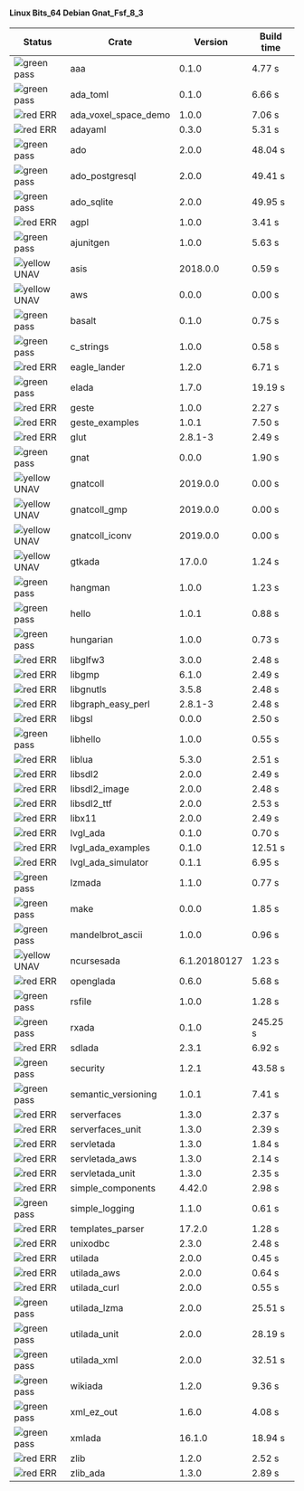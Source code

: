 #### Linux Bits_64 Debian Gnat_Fsf_8_3

| Status | Crate | Version | Build time |
| --- | --- | --- | --- |
|![green](https://placehold.it/8/00aa00/000000?text=+) pass | aaa | 0.1.0 |  4.77 s |
|![green](https://placehold.it/8/00aa00/000000?text=+) pass | ada_toml | 0.1.0 |  6.66 s |
|![red](https://placehold.it/8/ff0000/000000?text=+) ERR  | ada_voxel_space_demo | 1.0.0 |  7.06 s |
|![red](https://placehold.it/8/ff0000/000000?text=+) ERR  | adayaml | 0.3.0 |  5.31 s |
|![green](https://placehold.it/8/00aa00/000000?text=+) pass | ado | 2.0.0 |  48.04 s |
|![green](https://placehold.it/8/00aa00/000000?text=+) pass | ado_postgresql | 2.0.0 |  49.41 s |
|![green](https://placehold.it/8/00aa00/000000?text=+) pass | ado_sqlite | 2.0.0 |  49.95 s |
|![red](https://placehold.it/8/ff0000/000000?text=+) ERR  | agpl | 1.0.0 |  3.41 s |
|![green](https://placehold.it/8/00aa00/000000?text=+) pass | ajunitgen | 1.0.0 |  5.63 s |
|![yellow](https://placehold.it/8/ffbb00/000000?text=+) UNAV | asis | 2018.0.0 |  0.59 s |
|![yellow](https://placehold.it/8/ffbb00/000000?text=+) UNAV | aws | 0.0.0 |  0.00 s |
|![green](https://placehold.it/8/00aa00/000000?text=+) pass | basalt | 0.1.0 |  0.75 s |
|![green](https://placehold.it/8/00aa00/000000?text=+) pass | c_strings | 1.0.0 |  0.58 s |
|![red](https://placehold.it/8/ff0000/000000?text=+) ERR  | eagle_lander | 1.2.0 |  6.71 s |
|![green](https://placehold.it/8/00aa00/000000?text=+) pass | elada | 1.7.0 |  19.19 s |
|![red](https://placehold.it/8/ff0000/000000?text=+) ERR  | geste | 1.0.0 |  2.27 s |
|![red](https://placehold.it/8/ff0000/000000?text=+) ERR  | geste_examples | 1.0.1 |  7.50 s |
|![red](https://placehold.it/8/ff0000/000000?text=+) ERR  | glut | 2.8.1-3 |  2.49 s |
|![green](https://placehold.it/8/00aa00/000000?text=+) pass | gnat | 0.0.0 |  1.90 s |
|![yellow](https://placehold.it/8/ffbb00/000000?text=+) UNAV | gnatcoll | 2019.0.0 |  0.00 s |
|![yellow](https://placehold.it/8/ffbb00/000000?text=+) UNAV | gnatcoll_gmp | 2019.0.0 |  0.00 s |
|![yellow](https://placehold.it/8/ffbb00/000000?text=+) UNAV | gnatcoll_iconv | 2019.0.0 |  0.00 s |
|![yellow](https://placehold.it/8/ffbb00/000000?text=+) UNAV | gtkada | 17.0.0 |  1.24 s |
|![green](https://placehold.it/8/00aa00/000000?text=+) pass | hangman | 1.0.0 |  1.23 s |
|![green](https://placehold.it/8/00aa00/000000?text=+) pass | hello | 1.0.1 |  0.88 s |
|![green](https://placehold.it/8/00aa00/000000?text=+) pass | hungarian | 1.0.0 |  0.73 s |
|![red](https://placehold.it/8/ff0000/000000?text=+) ERR  | libglfw3 | 3.0.0 |  2.48 s |
|![red](https://placehold.it/8/ff0000/000000?text=+) ERR  | libgmp | 6.1.0 |  2.49 s |
|![red](https://placehold.it/8/ff0000/000000?text=+) ERR  | libgnutls | 3.5.8 |  2.48 s |
|![red](https://placehold.it/8/ff0000/000000?text=+) ERR  | libgraph_easy_perl | 2.8.1-3 |  2.48 s |
|![red](https://placehold.it/8/ff0000/000000?text=+) ERR  | libgsl | 0.0.0 |  2.50 s |
|![green](https://placehold.it/8/00aa00/000000?text=+) pass | libhello | 1.0.0 |  0.55 s |
|![red](https://placehold.it/8/ff0000/000000?text=+) ERR  | liblua | 5.3.0 |  2.51 s |
|![red](https://placehold.it/8/ff0000/000000?text=+) ERR  | libsdl2 | 2.0.0 |  2.49 s |
|![red](https://placehold.it/8/ff0000/000000?text=+) ERR  | libsdl2_image | 2.0.0 |  2.48 s |
|![red](https://placehold.it/8/ff0000/000000?text=+) ERR  | libsdl2_ttf | 2.0.0 |  2.53 s |
|![red](https://placehold.it/8/ff0000/000000?text=+) ERR  | libx11 | 2.0.0 |  2.49 s |
|![red](https://placehold.it/8/ff0000/000000?text=+) ERR  | lvgl_ada | 0.1.0 |  0.70 s |
|![red](https://placehold.it/8/ff0000/000000?text=+) ERR  | lvgl_ada_examples | 0.1.0 |  12.51 s |
|![red](https://placehold.it/8/ff0000/000000?text=+) ERR  | lvgl_ada_simulator | 0.1.1 |  6.95 s |
|![green](https://placehold.it/8/00aa00/000000?text=+) pass | lzmada | 1.1.0 |  0.77 s |
|![green](https://placehold.it/8/00aa00/000000?text=+) pass | make | 0.0.0 |  1.85 s |
|![green](https://placehold.it/8/00aa00/000000?text=+) pass | mandelbrot_ascii | 1.0.0 |  0.96 s |
|![yellow](https://placehold.it/8/ffbb00/000000?text=+) UNAV | ncursesada | 6.1.20180127 |  1.23 s |
|![red](https://placehold.it/8/ff0000/000000?text=+) ERR  | openglada | 0.6.0 |  5.68 s |
|![green](https://placehold.it/8/00aa00/000000?text=+) pass | rsfile | 1.0.0 |  1.28 s |
|![green](https://placehold.it/8/00aa00/000000?text=+) pass | rxada | 0.1.0 |  245.25 s |
|![red](https://placehold.it/8/ff0000/000000?text=+) ERR  | sdlada | 2.3.1 |  6.92 s |
|![green](https://placehold.it/8/00aa00/000000?text=+) pass | security | 1.2.1 |  43.58 s |
|![green](https://placehold.it/8/00aa00/000000?text=+) pass | semantic_versioning | 1.0.1 |  7.41 s |
|![red](https://placehold.it/8/ff0000/000000?text=+) ERR  | serverfaces | 1.3.0 |  2.37 s |
|![red](https://placehold.it/8/ff0000/000000?text=+) ERR  | serverfaces_unit | 1.3.0 |  2.39 s |
|![red](https://placehold.it/8/ff0000/000000?text=+) ERR  | servletada | 1.3.0 |  1.84 s |
|![red](https://placehold.it/8/ff0000/000000?text=+) ERR  | servletada_aws | 1.3.0 |  2.14 s |
|![red](https://placehold.it/8/ff0000/000000?text=+) ERR  | servletada_unit | 1.3.0 |  2.35 s |
|![red](https://placehold.it/8/ff0000/000000?text=+) ERR  | simple_components | 4.42.0 |  2.98 s |
|![green](https://placehold.it/8/00aa00/000000?text=+) pass | simple_logging | 1.1.0 |  0.61 s |
|![red](https://placehold.it/8/ff0000/000000?text=+) ERR  | templates_parser | 17.2.0 |  1.28 s |
|![red](https://placehold.it/8/ff0000/000000?text=+) ERR  | unixodbc | 2.3.0 |  2.48 s |
|![red](https://placehold.it/8/ff0000/000000?text=+) ERR  | utilada | 2.0.0 |  0.45 s |
|![red](https://placehold.it/8/ff0000/000000?text=+) ERR  | utilada_aws | 2.0.0 |  0.64 s |
|![red](https://placehold.it/8/ff0000/000000?text=+) ERR  | utilada_curl | 2.0.0 |  0.55 s |
|![green](https://placehold.it/8/00aa00/000000?text=+) pass | utilada_lzma | 2.0.0 |  25.51 s |
|![green](https://placehold.it/8/00aa00/000000?text=+) pass | utilada_unit | 2.0.0 |  28.19 s |
|![green](https://placehold.it/8/00aa00/000000?text=+) pass | utilada_xml | 2.0.0 |  32.51 s |
|![green](https://placehold.it/8/00aa00/000000?text=+) pass | wikiada | 1.2.0 |  9.36 s |
|![green](https://placehold.it/8/00aa00/000000?text=+) pass | xml_ez_out | 1.6.0 |  4.08 s |
|![green](https://placehold.it/8/00aa00/000000?text=+) pass | xmlada | 16.1.0 |  18.94 s |
|![red](https://placehold.it/8/ff0000/000000?text=+) ERR  | zlib | 1.2.0 |  2.52 s |
|![red](https://placehold.it/8/ff0000/000000?text=+) ERR  | zlib_ada | 1.3.0 |  2.89 s |
